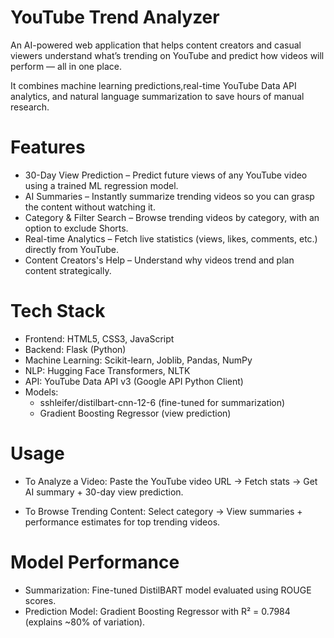 # YouTube Trend Analyzer
An AI-powered web application that helps content creators and casual viewers understand what’s trending on YouTube and predict how videos will perform — all in one place.

It combines machine learning predictions,real-time YouTube Data API analytics, and natural language summarization to save hours of manual research.

# Features
- 30-Day View Prediction – Predict future views of any YouTube video using a trained ML regression model.
- AI Summaries – Instantly summarize trending videos so you can grasp the content without watching it.
- Category & Filter Search – Browse trending videos by category, with an option to exclude Shorts.
- Real-time Analytics – Fetch live statistics (views, likes, comments, etc.) directly from YouTube.
- Content Creators's Help – Understand why videos trend and plan content strategically.

# Tech Stack
- Frontend: HTML5, CSS3, JavaScript
- Backend: Flask (Python)
- Machine Learning: Scikit-learn, Joblib, Pandas, NumPy
- NLP: Hugging Face Transformers, NLTK
- API: YouTube Data API v3 (Google API Python Client)
- Models:
  - sshleifer/distilbart-cnn-12-6 (fine-tuned for summarization)
  - Gradient Boosting Regressor (view prediction)

# Usage
- To Analyze a Video:
Paste the YouTube video URL → Fetch stats → Get AI summary + 30-day view prediction.

- To Browse Trending Content:
Select category → View summaries + performance estimates for top trending videos.


# Model Performance
- Summarization: Fine-tuned DistilBART model evaluated using ROUGE scores.
- Prediction Model: Gradient Boosting Regressor with R² = 0.7984 (explains ~80% of variation).
